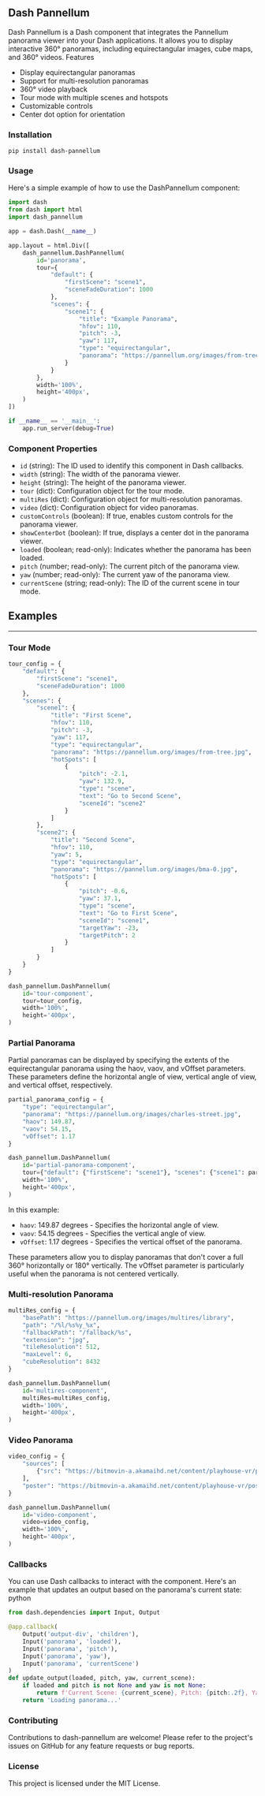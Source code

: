 ## Dash Pannellum
Dash Pannellum is a Dash component that integrates the Pannellum panorama viewer into your Dash applications. It allows you to display interactive 360° panoramas, including equirectangular images, cube maps, and 360° videos.
Features

- Display equirectangular panoramas
- Support for multi-resolution panoramas
- 360° video playback
- Tour mode with multiple scenes and hotspots
- Customizable controls
- Center dot option for orientation

### Installation
`pip install dash-pannellum`

### Usage
Here's a simple example of how to use the DashPannellum component:
    
```python
import dash
from dash import html
import dash_pannellum

app = dash.Dash(__name__)

app.layout = html.Div([
    dash_pannellum.DashPannellum(
        id='panorama',
        tour={
            "default": {
                "firstScene": "scene1",
                "sceneFadeDuration": 1000
            },
            "scenes": {
                "scene1": {
                    "title": "Example Panorama",
                    "hfov": 110,
                    "pitch": -3,
                    "yaw": 117,
                    "type": "equirectangular",
                    "panorama": "https://pannellum.org/images/from-tree.jpg"
                }
            }
        },
        width='100%',
        height='400px',
    )
])

if __name__ == '__main__':
    app.run_server(debug=True)
```
### Component Properties

- `id` (string): The ID used to identify this component in Dash callbacks.
- `width` (string): The width of the panorama viewer.
- `height` (string): The height of the panorama viewer.
- `tour` (dict): Configuration object for the tour mode.
- `multiRes` (dict): Configuration object for multi-resolution panoramas.
- `video` (dict): Configuration object for video panoramas.
- `customControls` (boolean): If true, enables custom controls for the panorama viewer.
- `showCenterDot` (boolean): If true, displays a center dot in the panorama viewer.
- `loaded` (boolean; read-only): Indicates whether the panorama has been loaded.
- `pitch` (number; read-only): The current pitch of the panorama view.
- `yaw` (number; read-only): The current yaw of the panorama view.
- `currentScene` (string; read-only): The ID of the current scene in tour mode.

## Examples
___
### Tour Mode
```python
tour_config = {
    "default": {
        "firstScene": "scene1",
        "sceneFadeDuration": 1000
    },
    "scenes": {
        "scene1": {
            "title": "First Scene",
            "hfov": 110,
            "pitch": -3,
            "yaw": 117,
            "type": "equirectangular",
            "panorama": "https://pannellum.org/images/from-tree.jpg",
            "hotSpots": [
                {
                    "pitch": -2.1,
                    "yaw": 132.9,
                    "type": "scene",
                    "text": "Go to Second Scene",
                    "sceneId": "scene2"
                }
            ]
        },
        "scene2": {
            "title": "Second Scene",
            "hfov": 110,
            "yaw": 5,
            "type": "equirectangular",
            "panorama": "https://pannellum.org/images/bma-0.jpg",
            "hotSpots": [
                {
                    "pitch": -0.6,
                    "yaw": 37.1,
                    "type": "scene",
                    "text": "Go to First Scene",
                    "sceneId": "scene1",
                    "targetYaw": -23,
                    "targetPitch": 2
                }
            ]
        }
    }
}

dash_pannellum.DashPannellum(
    id='tour-component',
    tour=tour_config,
    width='100%',
    height='400px',
)
```
### Partial Panorama
Partial panoramas can be displayed by specifying the extents of the equirectangular panorama using the haov, vaov, and vOffset parameters. These parameters define the horizontal angle of view, vertical angle of view, and vertical offset, respectively.
```python
partial_panorama_config = {
    "type": "equirectangular",
    "panorama": "https://pannellum.org/images/charles-street.jpg",
    "haov": 149.87,
    "vaov": 54.15,
    "vOffset": 1.17
}

dash_pannellum.DashPannellum(
    id='partial-panorama-component',
    tour={"default": {"firstScene": "scene1"}, "scenes": {"scene1": partial_panorama_config}},
    width='100%',
    height='400px',
)
```
In this example:

- `haov`: 149.87 degrees - Specifies the horizontal angle of view.
- `vaov`: 54.15 degrees - Specifies the vertical angle of view.
- `vOffset`: 1.17 degrees - Specifies the vertical offset of the panorama.

These parameters allow you to display panoramas that don't cover a full 360° horizontally or 180° vertically. The vOffset parameter is particularly useful when the panorama is not centered vertically.
### Multi-resolution Panorama
```python
multiRes_config = {
    "basePath": "https://pannellum.org/images/multires/library",
    "path": "/%l/%s%y_%x",
    "fallbackPath": "/fallback/%s",
    "extension": "jpg",
    "tileResolution": 512,
    "maxLevel": 6,
    "cubeResolution": 8432
}

dash_pannellum.DashPannellum(
    id='multires-component',
    multiRes=multiRes_config,
    width='100%',
    height='400px',
)
```
### Video Panorama
```python
video_config = {
    "sources": [
        {"src": "https://bitmovin-a.akamaihd.net/content/playhouse-vr/progressive.mp4", "type": "video/mp4"},
    ],
    "poster": "https://bitmovin-a.akamaihd.net/content/playhouse-vr/poster.jpg"
}

dash_pannellum.DashPannellum(
    id='video-component',
    video=video_config,
    width='100%',
    height='400px',
)
```
### Callbacks
You can use Dash callbacks to interact with the component. Here's an example that updates an output based on the panorama's current state:
python
```python
from dash.dependencies import Input, Output

@app.callback(
    Output('output-div', 'children'),
    Input('panorama', 'loaded'),
    Input('panorama', 'pitch'),
    Input('panorama', 'yaw'),
    Input('panorama', 'currentScene')
)
def update_output(loaded, pitch, yaw, current_scene):
    if loaded and pitch is not None and yaw is not None:
        return f'Current Scene: {current_scene}, Pitch: {pitch:.2f}, Yaw: {yaw:.2f}'
    return 'Loading panorama...'
```
### Contributing
Contributions to dash-pannellum are welcome! Please refer to the project's issues on GitHub for any feature requests or bug reports.

### License
This project is licensed under the MIT License.